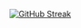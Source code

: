 [![GitHub Streak](https://streak-stats.demolab.com/?user=samkuehn&theme=github-dark)](https://git.io/streak-stats)
